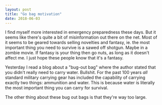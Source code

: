 ```yaml
---
layout: post
title: "Go bag motivation"
date: 2018-06-03
---
```


I find myself more interested in emergency preparedness these days.
But it seems like there's quite a bit of misinformation out there on the
net. Most of it seems to be geared towards selling novelties and fantasy,
ie. the most important thing you need to survive is a sawed off shotgun.
Maybe in a zombie movie. If fantasy is your thing then go nuts, as long as
it doesn't affect me. I just hope these people know that it's a fantasy.

Yesterday I read a blog about a "bug-out bag" where the author stated that
you didn't really need to carry water. Bullshit. For the past 100 years
_all_ standard military carrying gear has included the capability of
carrying exactly two things: ammunition and water. This is because water is
literally the most important thing you can carry for survival.

The other thing about these bug out bags is that they're way too large.
